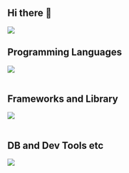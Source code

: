 ## Hi there 👋

<!--
**kurogenki/kurogenki** is a ✨ _special_ ✨ repository because its `README.md` (this file) appears on your GitHub profile.

Here are some ideas to get you started:

- 🔭 I’m currently working on ...
- 🌱 I’m currently learning ...
- 👯 I’m looking to collaborate on ...
- 🤔 I’m looking for help with ...
- 💬 Ask me about ...
- 📫 How to reach me: ...
- 😄 Pronouns: ...
- ⚡ Fun fact: ...
-->

![](https://github-readme-stats.vercel.app/api/top-langs?username=kurogenki&show_icons=true&locale=en&layout=compact)

## Programming Languages

<img src="https://skillicons.dev/icons?i=html,css,js,typescript,php,go,python" /> <br /><br />

## Frameworks and Library

<img src="https://skillicons.dev/icons?i=vue,nodejs,laravel,wordpress,bootstrap,tailwind,sass" /> <br /><br />

## DB and Dev Tools etc

<img src="https://skillicons.dev/icons?i=mysql,git,github,vscode,figma" /> <br /><br />


